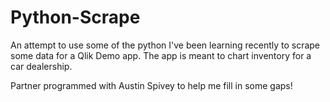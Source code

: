 # Python-Scrape
An attempt to use some of the python I've been learning recently to scrape some data for a Qlik Demo app. The app is meant to chart inventory for a car dealership.

Partner programmed with Austin Spivey to help me fill in some gaps!
